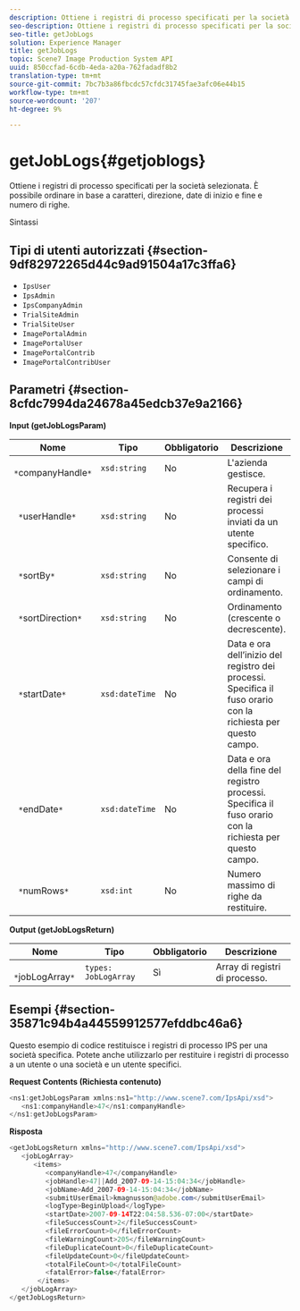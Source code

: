 ```yaml
---
description: Ottiene i registri di processo specificati per la società selezionata. È possibile ordinare in base a caratteri, direzione, date di inizio e fine e numero di righe.
seo-description: Ottiene i registri di processo specificati per la società selezionata. È possibile ordinare in base a caratteri, direzione, date di inizio e fine e numero di righe.
seo-title: getJobLogs
solution: Experience Manager
title: getJobLogs
topic: Scene7 Image Production System API
uuid: 850ccfad-6cdb-4eda-a20a-762fadadf8b2
translation-type: tm+mt
source-git-commit: 7bc7b3a86fbcdc57cfdc31745fae3afc06e44b15
workflow-type: tm+mt
source-wordcount: '207'
ht-degree: 9%

---
```



# getJobLogs{#getjoblogs}

Ottiene i registri di processo specificati per la società selezionata. È possibile ordinare in base a caratteri, direzione, date di inizio e fine e numero di righe.

Sintassi

## Tipi di utenti autorizzati {#section-9df82972265d44c9ad91504a17c3ffa6}

* `IpsUser`
* `IpsAdmin`
* `IpsCompanyAdmin`
* `TrialSiteAdmin`
* `TrialSiteUser`
* `ImagePortalAdmin`
* `ImagePortalUser`
* `ImagePortalContrib`
* `ImagePortalContribUser`

## Parametri {#section-8cfdc7994da24678a45edcb37e9a2166}

**Input (getJobLogsParam)**

| Nome | Tipo | Obbligatorio | Descrizione |
|---|---|---|---|
| ` *`companyHandle`*` | `xsd:string` | No | L&#39;azienda gestisce. |
| ` *`userHandle`*` | `xsd:string` | No | Recupera i registri dei processi inviati da un utente specifico. |
| ` *`sortBy`*` | `xsd:string` | No | Consente di selezionare i campi di ordinamento. |
| ` *`sortDirection`*` | `xsd:string` | No | Ordinamento (crescente o decrescente). |
| ` *`startDate`*` | `xsd:dateTime` | No | Data e ora dell’inizio del registro dei processi. Specifica il fuso orario con la richiesta per questo campo. |
| ` *`endDate`*` | `xsd:dateTime` | No | Data e ora della fine del registro processi. Specifica il fuso orario con la richiesta per questo campo. |
| ` *`numRows`*` | `xsd:int` | No | Numero massimo di righe da restituire. |

**Output (getJobLogsReturn)**

| Nome | Tipo | Obbligatorio | Descrizione |
|---|---|---|---|
| ` *`jobLogArray`*` | `types: JobLogArray` | Sì | Array di registri di processo. |

## Esempi {#section-35871c94b4a44559912577efddbc46a6}

Questo esempio di codice restituisce i registri di processo IPS per una società specifica. Potete anche utilizzarlo per restituire i registri di processo a un utente o una società e un utente specifici.

**Request Contents (Richiesta contenuto)**

```java
<ns1:getJobLogsParam xmlns:ns1="http://www.scene7.com/IpsApi/xsd">
   <ns1:companyHandle>47</ns1:companyHandle>
</ns1:getJobLogsParam>
```

**Risposta**

```java
<getJobLogsReturn xmlns="http://www.scene7.com/IpsApi/xsd">
   <jobLogArray>
      <items>
         <companyHandle>47</companyHandle>
         <jobHandle>47||Add_2007-09-14-15:04:34</jobHandle>
         <jobName>Add_2007-09-14-15:04:34</jobName>
         <submitUserEmail>kmagnusson@adobe.com</submitUserEmail>
         <logType>BeginUpload</logType>
         <startDate>2007-09-14T22:04:58.536-07:00</startDate>
         <fileSuccessCount>2</fileSuccessCount>
         <fileErrorCount>0</fileErrorCount>
         <fileWarningCount>205</fileWarningCount>
         <fileDuplicateCount>0</fileDuplicateCount>
         <fileUpdateCount>0</fileUpdateCount>
         <totalFileCount>0</totalFileCount>
         <fatalError>false</fatalError>
       </items>
   </jobLogArray>
</getJobLogsReturn>
```

